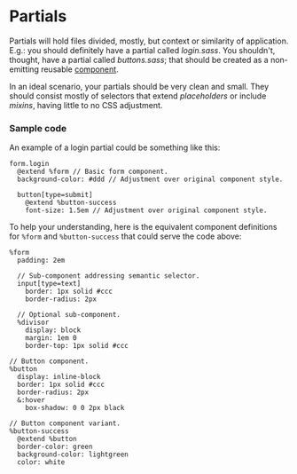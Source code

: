
# Partials

Partials will hold files divided, mostly, but context or similarity of application. E.g.: you should definitely have a partial called *login.sass*. You shouldn't, thought, have a partial called *buttons.sass*; that should be created as a non-emitting reusable [component](../library/components).

In an ideal scenario, your partials should be very clean and small. They should consist mostly of selectors that extend *placeholders* or include *mixins*, having little to no CSS adjustment.


### Sample code

An example of a login partial could be something like this:

    form.login
      @extend %form // Basic form component.
      background-color: #ddd // Adjustment over original component style.

      button[type=submit]
        @extend %button-success
        font-size: 1.5em // Adjustment over original component style.

To help your understanding, here is the equivalent component definitions for ```%form``` and ```%button-success``` that could serve the code above:

    %form
      padding: 2em

      // Sub-component addressing semantic selector.
      input[type=text]
        border: 1px solid #ccc
        border-radius: 2px

      // Optional sub-component.
      %divisor
        display: block
        margin: 1em 0
        border-top: 1px solid #ccc

    // Button component.
    %button
      display: inline-block
      border: 1px solid #ccc
      border-radius: 2px
      &:hover
        box-shadow: 0 0 2px black

    // Button component variant.
    %button-success
      @extend %button
      border-color: green
      background-color: lightgreen
      color: white
